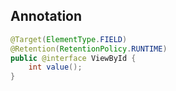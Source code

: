 ## Annotation

```java
@Target(ElementType.FIELD)
@Retention(RetentionPolicy.RUNTIME)
public @interface ViewById {  
    int value();  
}
```

